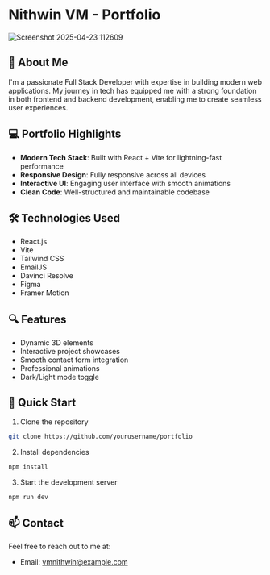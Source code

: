 # Nithwin VM - Portfolio


![Screenshot 2025-04-23 112609](https://github.com/user-attachments/assets/63f2d7e2-5da9-4ab9-a4ad-a8eea7fffd2f)

## 🚀 About Me
I'm a passionate Full Stack Developer with expertise in building modern web applications. My journey in tech has equipped me with a strong foundation in both frontend and backend development, enabling me to create seamless user experiences.

## 💻 Portfolio Highlights

- **Modern Tech Stack**: Built with React + Vite for lightning-fast performance
- **Responsive Design**: Fully responsive across all devices
- **Interactive UI**: Engaging user interface with smooth animations
- **Clean Code**: Well-structured and maintainable codebase

## 🛠️ Technologies Used

- React.js
- Vite
- Tailwind CSS
- EmailJS
- Davinci Resolve
- Figma
- Framer Motion

## 🔍 Features

- Dynamic 3D elements
- Interactive project showcases
- Smooth contact form integration
- Professional animations
- Dark/Light mode toggle

## 🚀 Quick Start

1. Clone the repository
```bash
git clone https://github.com/yourusername/portfolio
```

2. Install dependencies
```bash
npm install
```

3. Start the development server
```bash
npm run dev
```

## 📫 Contact

Feel free to reach out to me at:
- Email: vmnithwin@example.com
